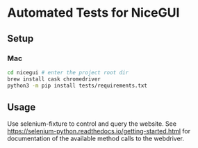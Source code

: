 # Automated Tests for NiceGUI

## Setup

### Mac

```bash
cd nicegui # enter the project root dir
brew install cask chromedriver
python3 -m pip install tests/requirements.txt
```

## Usage

Use selenium-fixture to control and query the website.
See https://selenium-python.readthedocs.io/getting-started.html for documentation of the available method calls to the webdriver.
